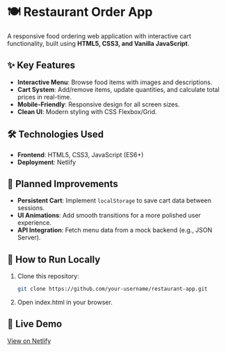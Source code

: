 # 🍽️ Restaurant Order App  

A responsive food ordering web application with interactive cart functionality, built using **HTML5, CSS3, and Vanilla JavaScript**.  

## ✨ Key Features  
- **Interactive Menu**: Browse food items with images and descriptions.  
- **Cart System**: Add/remove items, update quantities, and calculate total prices in real-time.  
- **Mobile-Friendly**: Responsive design for all screen sizes.  
- **Clean UI**: Modern styling with CSS Flexbox/Grid.  

## 🛠️ Technologies Used  
- **Frontend**: HTML5, CSS3, JavaScript (ES6+)  
- **Deployment**: Netlify  

## 🚀 Planned Improvements  
- **Persistent Cart**: Implement `localStorage` to save cart data between sessions.  
- **UI Animations**: Add smooth transitions for a more polished user experience.  
- **API Integration**: Fetch menu data from a mock backend (e.g., JSON Server).  

## 🚀 How to Run Locally  
1. Clone this repository:  
   ```bash
   git clone https://github.com/your-username/restaurant-app.git

2. Open index.html in your browser.

## 🔗 Live Demo
[View on Netlify](https://jovial-cranachan-6d3a83.netlify.app/)
